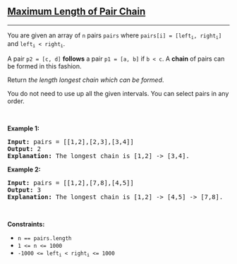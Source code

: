 <h2><a href="https://leetcode.com/problems/maximum-length-of-pair-chain/" target="_blank">Maximum Length of Pair Chain</a></h2>
<hr><p>You are given an array of <code>n</code> pairs <code>pairs</code> where <code>pairs[i] = [left<sub>i</sub>, right<sub>i</sub>]</code> and <code>left<sub>i</sub> &lt; right<sub>i</sub></code>.</p>
<p>A pair <code>p2 = [c, d]</code> <strong>follows</strong> a pair <code>p1 = [a, b]</code> if <code>b &lt; c</code>. A <strong>chain</strong> of pairs can be formed in this fashion.</p>
<p>Return <em>the length longest chain which can be formed</em>.</p>
<p>You do not need to use up all the given intervals. You can select pairs in any order.</p>
<p> </p>
<p><strong class="example">Example 1:</strong></p>
<pre><strong>Input:</strong> pairs = [[1,2],[2,3],[3,4]]
<strong>Output:</strong> 2
<strong>Explanation:</strong> The longest chain is [1,2] -&gt; [3,4].
</pre>
<p><strong class="example">Example 2:</strong></p>
<pre><strong>Input:</strong> pairs = [[1,2],[7,8],[4,5]]
<strong>Output:</strong> 3
<strong>Explanation:</strong> The longest chain is [1,2] -&gt; [4,5] -&gt; [7,8].
</pre>
<p> </p>
<p><strong>Constraints:</strong></p>
<ul>
<li><code>n == pairs.length</code></li>
<li><code>1 &lt;= n &lt;= 1000</code></li>
<li><code>-1000 &lt;= left<sub>i</sub> &lt; right<sub>i</sub> &lt;= 1000</code></li>
</ul>
